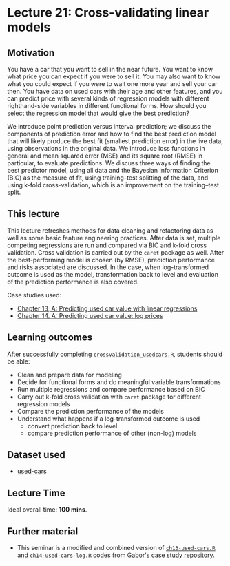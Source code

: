 # Lecture 21: Cross-validating linear models 

## Motivation

You have a car that you want to sell in the near future. You want to know what price you can expect if you were to sell it. You may also want to know what you could expect if you were to wait one more year and sell your car then. You have data on used cars with their age and other features, and you can predict price with several kinds of regression models with different righthand-side variables in different functional forms. How should you select the regression model that would give the best prediction?

We introduce point prediction versus interval prediction; we discuss the components of prediction error and how to find the best prediction model that will likely produce the best fit (smallest prediction error) in the live data, using observations in the original data. We introduce loss functions in general and mean squared error (MSE) and its square root (RMSE) in particular, to evaluate predictions. We discuss three ways of finding the best predictor model, using all data and the Bayesian Information Criterion (BIC) as the measure of fit, using training–test splitting of the data, and using k-fold cross-validation, which is an improvement on the training–test split.

## This lecture

This lecture refreshes methods for data cleaning and refactoring data as well as some basic feature engineering practices. After data is set, multiple competing regressions are run and compared via BIC and k-fold cross validation. Cross validation is carried out by the `caret` package as well. After the best-performing model is chosen (by RMSE), prediction performance and risks associated are discussed. In the case, when log-transformed outcome is used as the model, transformation back to level and evaluation of the prediction performance is also covered.

Case studies used:
  - [Chapter 13, A: Predicting used car value with linear regressions](https://gabors-data-analysis.com/casestudies/#ch13a-predicting-used-car-value-with-linear-regressions)
  - [Chapter 14, A: Predicting used car value: log prices](https://gabors-data-analysis.com/casestudies/#ch14a-predicting-used-car-value-log-prices)

## Learning outcomes
After successfully completing [`crossvalidation_usedcars.R`](https://github.com/gabors-data-analysis/da-coding-rstats/blob/main/lecture21-cross-validation/crossvalidation_usedcars.R), students should be able:

  - Clean and prepare data for modeling
  - Decide for functional forms and do meaningful variable transformations
  - Run multiple regressions and compare performance based on BIC
  - Carry out k-fold cross validation with `caret` package for different regression models
  - Compare the prediction performance of the models
  - Understand what happens if a log-transformed outcome is used
    - convert prediction back to level
    - compare prediction performance of other (non-log) models 

## Dataset used

- [used-cars](https://gabors-data-analysis.com/datasets/#used-cars)

## Lecture Time

Ideal overall time: **100 mins**.


## Further material

  - This seminar is a modified and combined version of [`ch13-used-cars.R`](https://github.com/gabors-data-analysis/da_case_studies/blob/master/ch13-used-cars-reg/ch13-used-cars.R) and [`ch14-used-cars-log.R`](https://github.com/gabors-data-analysis/da_case_studies/blob/master/ch14-used-cars-log/ch14-used-cars-log.R) codes from [Gabor's case study repository](https://github.com/gabors-data-analysis/da_case_studies).

